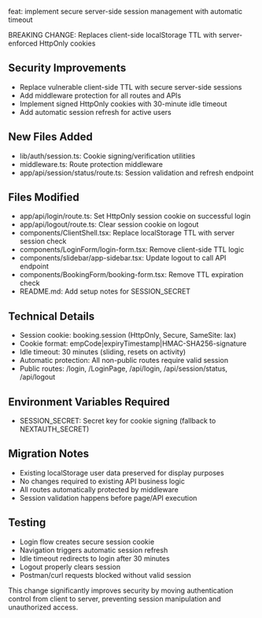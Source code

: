 feat: implement secure server-side session management with automatic timeout

BREAKING CHANGE: Replaces client-side localStorage TTL with server-enforced HttpOnly cookies

## Security Improvements
- Replace vulnerable client-side TTL with secure server-side sessions
- Add middleware protection for all routes and APIs
- Implement signed HttpOnly cookies with 30-minute idle timeout
- Add automatic session refresh for active users

## New Files Added
- lib/auth/session.ts: Cookie signing/verification utilities
- middleware.ts: Route protection middleware
- app/api/session/status/route.ts: Session validation and refresh endpoint

## Files Modified
- app/api/login/route.ts: Set HttpOnly session cookie on successful login
- app/api/logout/route.ts: Clear session cookie on logout
- components/ClientShell.tsx: Replace localStorage TTL with server session check
- components/LoginForm/login-form.tsx: Remove client-side TTL logic
- components/slidebar/app-sidebar.tsx: Update logout to call API endpoint
- components/BookingForm/booking-form.tsx: Remove TTL expiration check
- README.md: Add setup notes for SESSION_SECRET

## Technical Details
- Session cookie: booking.session (HttpOnly, Secure, SameSite: lax)
- Cookie format: empCode|expiryTimestamp|HMAC-SHA256-signature
- Idle timeout: 30 minutes (sliding, resets on activity)
- Automatic protection: All non-public routes require valid session
- Public routes: /login, /LoginPage, /api/login, /api/session/status, /api/logout

## Environment Variables Required
- SESSION_SECRET: Secret key for cookie signing (fallback to NEXTAUTH_SECRET)

## Migration Notes
- Existing localStorage user data preserved for display purposes
- No changes required to existing API business logic
- All routes automatically protected by middleware
- Session validation happens before page/API execution

## Testing
- Login flow creates secure session cookie
- Navigation triggers automatic session refresh
- Idle timeout redirects to login after 30 minutes
- Logout properly clears session
- Postman/curl requests blocked without valid session

This change significantly improves security by moving authentication control
from client to server, preventing session manipulation and unauthorized access.
